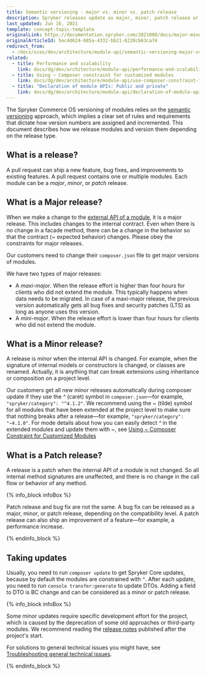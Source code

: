 ```yaml
---
title: Semantic versioning - major vs. minor vs. patch release
description: Spryker releases update as major, minor, patch release or a bugfix. Learn more about them in this document.
last_updated: Jun 16, 2021
template: concept-topic-template
originalLink: https://documentation.spryker.com/2021080/docs/major-minor-patch-release
originalArticleId: 5ec4d624-685a-4332-bb21-6228cb63ca74
redirect_from:
  - /docs/scos/dev/architecture/module-api/semantic-versioning-major-vs.-minor-vs.-patch-release.html
related:
  - title: Performance and scalability
    link: docs/dg/dev/architecture/module-api/performance-and-scalability.html
  - title: Using ~ Composer constraint for customized modules
    link: docs/dg/dev/architecture/module-api/use-composer-constraint-for-customized-modules.html
  - title: "Declaration of module APIs: Public and private"
    link: docs/dg/dev/architecture/module-api/declaration-of-module-apis-public-and-private.html
---
```


The Spryker Commerce OS versioning of modules relies on the [semantic versioning](https://semver.org/) approach, which implies a clear set of rules and requirements that dictate how version numbers are assigned and incremented. This document describes how we release modules and version them depending on the release type.

## What is a release?

A pull request can ship a new feature, bug fixes, and improvements to existing features. A pull request contains one or multiple modules. Each module can be a *major*, *minor*, or *patch* release.

## What is a Major release?

When we make a change to the [external API of a module](/docs/dg/dev/architecture/module-api/declaration-of-module-apis-public-and-private.html), it is a major release. This includes changes to the internal contract. Even when there is no change in a facade method, there can be a change in the behavior so that the contract (~ expected behavior) changes. Please obey the constraints for major releases.

Our customers need to change their `composer.json` file to get major versions of modules.

We have two types of major releases:
* A _maxi-major_. When the release effort is higher than four hours for clients who did not extend the module. This typically happens when data needs to be migrated. In case of a maxi-major release, the previous version automatically gets all bug fixes and security patches (LTS) as long as anyone uses this version.
* A _mini-major_. When the release effort is lower than four hours for clients who did not extend the module.

## What is a Minor release?

A release is *minor* when the internal API is changed. For example, when the signature of internal models or constructors is changed, or classes are renamed. Actually, it is anything that can break extensions using inheritance or composition on a project level.

Our customers get all new minor releases automatically during composer update if they use the _^_ (caret) symbol in `composer.json`—for example, `"spryker/category": "^4.1.2"`. We recommend using the _~_ (tilde) symbol for all modules that have been extended at the project level to make sure that nothing breaks after a release—for example, `"spryker/category": "~4.1.0"`. For mode details about how you can easily detect _^_ in the extended modules and update them with _~_, see [Using ~ Composer Constraint for Customized Modules](/docs/dg/dev/architecture/module-api/use-composer-constraint-for-customized-modules.html)

## What is a Patch release?

A release is a patch when the internal API of a module is not changed. So all internal method signatures are unaffected, and there is no change in the call flow or behavior of any method.

{% info_block infoBox %}

Patch release and bug fix are not the same. A bug fix can be released as a major, minor, or patch release, depending on the compatibility level. A patch release can also ship an improvement of a feature—for example, a performance increase.

{% endinfo_block %}

## Taking updates

Usually, you need to run `composer update` to get Spryker Core updates, because by default the modules are constrained with `^`. After each update, you need to run `console transfer:generate` to update DTOs. Adding a field to DTO is BC change and can be considered as a minor or patch release.

{% info_block infoBox %}

Some minor updates require specific development effort for the project, which is caused by the deprecation of some old approaches or third-party modules. We recommend reading the [release notes](/docs/about/all/releases/product-and-code-releases.html) published after the project's start.

For solutions to general technical issues you might have, see [Troubleshooting general technical issues](/docs/dg/dev/troubleshooting/troubleshooting-general-technical-issues/troubleshooting-general-technical-issues.html).

{% endinfo_block %}
